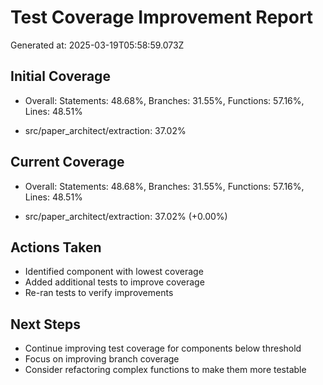 # Test Coverage Improvement Report
Generated at: 2025-03-19T05:58:59.073Z

## Initial Coverage
- Overall: Statements: 48.68%, Branches: 31.55%, Functions: 57.16%, Lines: 48.51%

- src/paper_architect/extraction: 37.02%

## Current Coverage
- Overall: Statements: 48.68%, Branches: 31.55%, Functions: 57.16%, Lines: 48.51%

- src/paper_architect/extraction: 37.02% (+0.00%)

## Actions Taken
- Identified component with lowest coverage
- Added additional tests to improve coverage
- Re-ran tests to verify improvements

## Next Steps
- Continue improving test coverage for components below threshold
- Focus on improving branch coverage
- Consider refactoring complex functions to make them more testable
